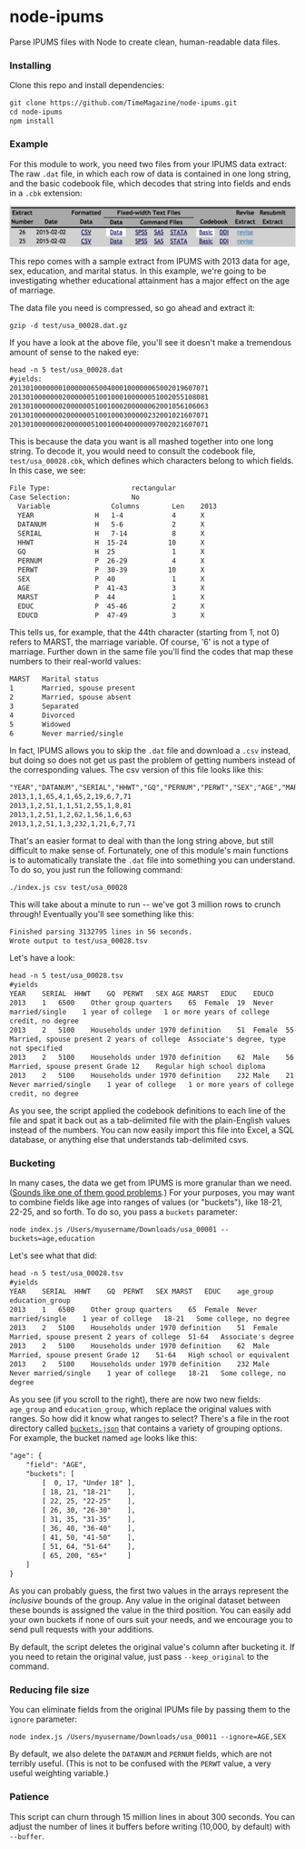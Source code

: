 node-ipums
==========

Parse IPUMS files with Node to create clean, human-readable data files.

### Installing

Clone this repo and install dependencies:

	git clone https://github.com/TimeMagazine/node-ipums.git
	cd node-ipums
	npm install

### Example

For this module to work, you need two files from your IPUMS data extract: The raw `.dat` file, in which each row of data is contained in one long string, and the basic codebook file, which decodes that string into fields and ends in a `.cbk` extension:

![IPUMS](example.png)

This repo comes with a sample extract from IPUMS with 2013 data for age, sex, education, and marital status. In this example, we're going to be investigating whether educational attainment has a major effect on the age of marriage.

The data file you need is compressed, so go ahead and extract it:

	gzip -d test/usa_00028.dat.gz

If you have a look at the above file, you'll see it doesn't make a tremendous amount of sense to the naked eye:

	head -n 5 test/usa_00028.dat
	#yields:
	2013010000000100000065004000100000065002019607071
	2013010000000200000051001000100000051002055108081
	2013010000000200000051001000200000062001056106063
	2013010000000200000051001000300000232001021607071
	2013010000000200000051001000400000097002021607071

This is because the data you want is all mashed together into one long string. To decode it, you would need to consult the codebook file, `test/usa_00028.cbk`, which defines which characters belong to which fields. In this case, we see:

	File Type:                    rectangular
	Case Selection:               No
	  Variable               Columns        Len    2013   
	  YEAR               H   1-4            4      X 
	  DATANUM            H   5-6            2      X 
	  SERIAL             H   7-14           8      X 
	  HHWT               H  15-24          10      X 
	  GQ                 H  25              1      X 
	  PERNUM             P  26-29           4      X 
	  PERWT              P  30-39          10      X 
	  SEX                P  40              1      X 
	  AGE                P  41-43           3      X 
	  MARST              P  44              1      X 
	  EDUC               P  45-46           2      X 
	  EDUCD              P  47-49           3      X 

This tells us, for example, that the 44th character (starting from 1, not 0) refers to MARST, the marriage variable. Of course, '6' is not a type of marriage. Further down in the same file you'll find the codes that map these numbers to their real-world values:

	MARST	Marital status
	1		Married, spouse present
	2		Married, spouse absent
	3		Separated
	4		Divorced
	5		Widowed
	6		Never married/single

In fact, IPUMS allows you to skip the `.dat` file and download a `.csv` instead, but doing so does not get us past the problem of getting numbers instead of the corresponding values. The csv version of this file looks like this:

	"YEAR","DATANUM","SERIAL","HHWT","GQ","PERNUM","PERWT","SEX","AGE","MARST","EDUC","EDUCD"
	2013,1,1,65,4,1,65,2,19,6,7,71
	2013,1,2,51,1,1,51,2,55,1,8,81
	2013,1,2,51,1,2,62,1,56,1,6,63
	2013,1,2,51,1,3,232,1,21,6,7,71

That's an easier format to deal with than the long string above, but still difficult to make sense of. Fortunately, one of this module's main functions is to automatically translate the `.dat` file into something you can understand. To do so, you just run the following command:

	./index.js csv test/usa_00028

This will take about a minute to run -- we've got 3 million rows to crunch through! Eventually you'll see something like this:

	Finished parsing 3132795 lines in 56 seconds.
	Wrote output to test/usa_00028.tsv

Let's have a look:

	head -n 5 test/usa_00028.tsv
	#yields
	YEAR	SERIAL	HHWT	GQ	PERWT	SEX	AGE	MARST	EDUC	EDUCD
	2013	1	6500	Other group quarters	65	Female	19	Never married/single	1 year of college	1 or more years of college credit, no degree
	2013	2	5100	Households under 1970 definition	51	Female	55	Married, spouse present	2 years of college	Associate's degree, type not specified
	2013	2	5100	Households under 1970 definition	62	Male	56	Married, spouse present	Grade 12	Regular high school diploma
	2013	2	5100	Households under 1970 definition	232	Male	21	Never married/single	1 year of college	1 or more years of college credit, no degree

As you see, the script applied the codebook definitions to each line of the file and spat it back out as a tab-delimited file with the plain-English values instead of the numbers. You can now easily import this file into Excel, a SQL database, or anything else that understands tab-delimited csvs.

### Bucketing

In many cases, the data we get from IPUMS is more granular than we need. ([Sounds like one of them good problems](http://www.quickmeme.com/img/53/53ae44a3552229814206def5de7a2dbc62a8a5d7e8cea1d1a62927b6d9093244.jpg).) For your purposes, you may want to combine fields like age into ranges of values (or "buckets"), like 18-21, 22-25, and so forth. To do so, you pass a `buckets` parameter:

	node index.js /Users/myusername/Downloads/usa_00001 --buckets=age,education

Let's see what that did:

	head -n 5 test/usa_00028.tsv
	#yields
	YEAR	SERIAL	HHWT	GQ	PERWT	SEX	MARST	EDUC	age_group	education_group
	2013	1	6500	Other group quarters	65	Female	Never married/single	1 year of college	18-21	Some college, no degree
	2013	2	5100	Households under 1970 definition	51	Female	Married, spouse present	2 years of college	51-64	Associate's degree
	2013	2	5100	Households under 1970 definition	62	Male	Married, spouse present	Grade 12	51-64	High school or equivalent
	2013	2	5100	Households under 1970 definition	232	Male	Never married/single	1 year of college	18-21	Some college, no degree

As you see (if you scroll to the right), there are now two new fields: `age_group` and `education_group`, which replace the original values with ranges. So how did it know what ranges to select? There's a file in the root directory called [`buckets.json`](buckets.json) that contains a variety of grouping options. For example, the bucket named `age` looks like this:

	"age": {
		"field": "AGE",
		"buckets": [
			[  0, 17, "Under 18" ],
			[ 18, 21, "18-21"    ],
			[ 22, 25, "22-25"    ],
			[ 26, 30, "26-30"    ],
			[ 31, 35, "31-35"    ],
			[ 36, 40, "36-40"    ],
			[ 41, 50, "41-50"    ],
			[ 51, 64, "51-64"    ],
			[ 65, 200, "65+"   	 ]
		]
	}

As you can probably guess, the first two values in the arrays represent the *inclusive* bounds of the group. Any value in the original dataset between these bounds is assigned the value in the third position. You can easily add your own buckets if none of ours suit your needs, and we encourage you to send pull requests with your additions.

By default, the script deletes the original value's column after bucketing it. If you need to retain the original value, just pass `--keep_original` to the command.

### Reducing file size

You can eliminate fields from the original IPUMs file by passing them to the `ignore` parameter:

	node index.js /Users/myusername/Downloads/usa_00011 --ignore=AGE,SEX

By default, we also delete the `DATANUM` and `PERNUM` fields, which are not terribly useful. (This is not to be confused with the `PERWT` value, a very useful weighting variable.)

### Patience

This script can churn through 15 million lines in about 300 seconds. You can adjust the number of lines it buffers before writing (10,000, by default) with `--buffer`.